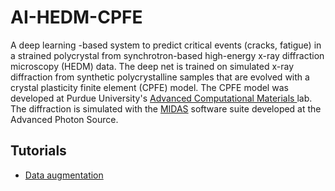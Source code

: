 # AI-HEDM-CPFE

A deep learning -based system to predict critical events (cracks, fatigue) in a strained polycrystal from synchrotron-based high-energy x-ray diffraction microscopy (HEDM) data.
The deep net is trained on simulated x-ray diffraction from synthetic polycrystalline samples that are evolved with a crystal plasticity finite element (CPFE) model.
The CPFE model was developed at Purdue University's [Advanced Computational Materials ](https://engineering.purdue.edu/~msangid/) lab.
The diffraction is simulated with the [MIDAS](https://github.com/marinerhemant/MIDAS) software suite developed at the Advanced Photon Source.

## Tutorials
  - [Data augmentation]()
